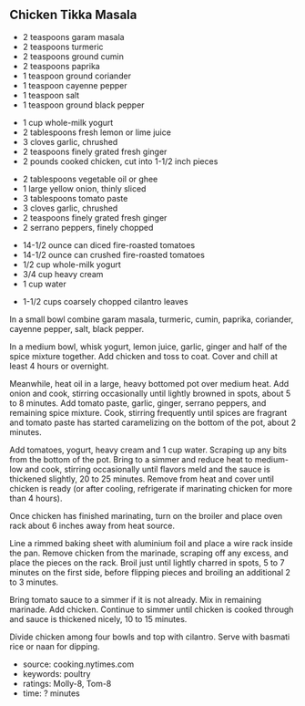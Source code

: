 Chicken Tikka Masala
--------------------

- 2 teaspoons garam masala
- 2 teaspoons turmeric
- 2 teaspoons ground cumin
- 2 teaspoons paprika
- 1 teaspoon ground coriander
- 1 teaspoon cayenne pepper
- 1 teaspoon salt
- 1 teaspoon ground black pepper
<!-- -->
- 1 cup whole-milk yogurt
- 2 tablespoons fresh lemon or lime juice
- 3 cloves garlic, chrushed
- 2 teaspoons finely grated fresh ginger
- 2 pounds cooked chicken, cut into 1-1/2 inch pieces
<!-- -->
- 2 tablespoons vegetable oil or ghee
- 1 large yellow onion, thinly sliced
- 3 tablespoons tomato paste
- 3 cloves garlic, chrushed
- 2 teaspoons finely grated fresh ginger
- 2 serrano peppers, finely chopped
<!-- -->
- 14-1/2 ounce can diced fire-roasted tomatoes
- 14-1/2 ounce can crushed fire-roasted tomatoes
- 1/2 cup whole-milk yogurt
- 3/4 cup heavy cream
- 1 cup water
<!-- -->
- 1-1/2 cups coarsely chopped cilantro leaves

In a small bowl combine garam masala, turmeric, cumin, paprika,
coriander, cayenne pepper, salt, black pepper.

In a medium bowl, whisk yogurt, lemon juice, garlic, ginger and half
of the spice mixture together.  Add chicken and toss to coat.  Cover
and chill at least 4 hours or overnight.

Meanwhile, heat oil in a large, heavy bottomed pot over medium heat.
Add onion and cook, stirring occasionally until lightly browned in
spots, about 5 to 8 minutes.  Add tomato paste, garlic, ginger,
serrano peppers, and remaining spice mixture.  Cook, stirring
frequently until spices are fragrant and tomato paste has started
caramelizing on the bottom of the pot, about 2 minutes.

Add tomatoes, yogurt, heavy cream and 1 cup water.  Scraping up any
bits from the bottom of the pot.  Bring to a simmer and reduce heat to
medium-low and cook, stirring occasionally until flavors meld and the
sauce is thickened slightly, 20 to 25 minutes.  Remove from heat and
cover until chicken is ready (or after cooling, refrigerate if
marinating chicken for more than 4 hours).

Once chicken has finished marinating, turn on the broiler and place
oven rack about 6 inches away from heat source.

Line a rimmed baking sheet with aluminium foil and place a wire rack
inside the pan.  Remove chicken from the marinade, scraping off any
excess, and place the pieces on the rack.  Broil just until lightly
charred in spots, 5 to 7 minutes on the first side, before flipping
pieces and broiling an additional 2 to 3 minutes.

Bring tomato sauce to a simmer if it is not already.  Mix in remaining
marinade.  Add chicken.  Continue to simmer until chicken is cooked
through and sauce is thickened nicely, 10 to 15 minutes.

Divide chicken among four bowls and top with cilantro.  Serve with
basmati rice or naan for dipping.

- source: cooking.nytimes.com
- keywords: poultry
- ratings: Molly-8, Tom-8
- time: ? minutes
